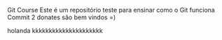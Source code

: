 Git Course
Este é um repositório teste para ensinar como o Git funciona
Commit 2
donates são bem vindos =)














holanda kkkkkkkkkkkkkkkkkkkkk